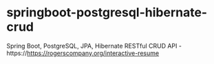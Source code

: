 # springboot-postgresql-hibernate-crud
Spring Boot, PostgreSQL, JPA, Hibernate RESTful CRUD API - https://https://rogerscompany.org/interactive-resume
